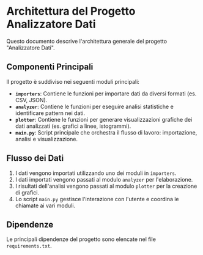 # Architettura del Progetto Analizzatore Dati

Questo documento descrive l'architettura generale del progetto "Analizzatore Dati".

## Componenti Principali

Il progetto è suddiviso nei seguenti moduli principali:

- **`importers`**: Contiene le funzioni per importare dati da diversi formati (es. CSV, JSON).
- **`analyzer`**: Contiene le funzioni per eseguire analisi statistiche e identificare pattern nei dati.
- **`plotter`**: Contiene le funzioni per generare visualizzazioni grafiche dei dati analizzati (es. grafici a linee, istogrammi).
- **`main.py`**: Script principale che orchestra il flusso di lavoro: importazione, analisi e visualizzazione.

## Flusso dei Dati

1. I dati vengono importati utilizzando uno dei moduli in `importers`.
2. I dati importati vengono passati al modulo `analyzer` per l'elaborazione.
3. I risultati dell'analisi vengono passati al modulo `plotter` per la creazione di grafici.
4. Lo script `main.py` gestisce l'interazione con l'utente e coordina le chiamate ai vari moduli.

## Dipendenze

Le principali dipendenze del progetto sono elencate nel file `requirements.txt`.